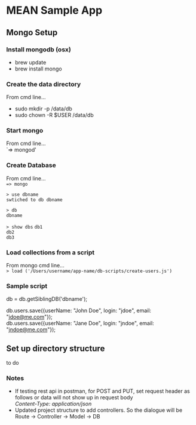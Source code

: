 # MEAN Sample App

## Mongo Setup
### Install mongodb (osx)
- brew update
- brew install mongo

### Create the data directory
From cmd line...
- sudo mkdir -p /data/db
- sudo chown -R $USER /data/db


### Start mongo
From cmd line...  
`=> mongod'  

### Create Database
From cmd line...  
`=> mongo`  

`> use dbname`  
`swtiched to db dbname`  

`> db`  
`dbname`  

`> show dbs`
`db1`   
`db2`  
`db3`  

### Load collections from a script
From mongo cmd line...  
`> load ('/Users/username/app-name/db-scripts/create-users.js')`  

### Sample script
db = db.getSiblingDB('dbname');  

db.users.save({userName: "John Doe", login: "jdoe", email: "jdoe@me.com"});  
db.users.save({userName: "Jane Doe", login: "jndoe", email: "jndoe@me.com"});  

## Set up directory structure  
to do  

### Notes
- If testing rest api in postman, for POST and PUT, set request header as follows or data will not show up in request body  
	_Content-Type: application/json_  
- Updated project structure to add controllers. So the dialogue will be  
  Route -> Controller -> Model -> DB  

